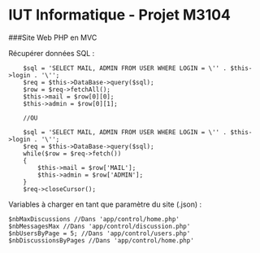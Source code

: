 # IUT Informatique - Projet M3104
###Site Web PHP en MVC

Récupérer données SQL :

        $sql = 'SELECT MAIL, ADMIN FROM USER WHERE LOGIN = \'' . $this->login . '\'';
        $req = $this->DataBase->query($sql);
        $row = $req->fetchAll();
        $this->mail = $row[0][0];
        $this->admin = $row[0][1];
        
        //OU
        
        $sql = 'SELECT MAIL, ADMIN FROM USER WHERE LOGIN = \'' . $this->login . '\'';
        $req = $this->DataBase->query($sql);        
        while($row = $req->fetch())
        {
            $this->mail = $row['MAIL'];
            $this->admin = $row['ADMIN'];
        }
        $req->closeCursor();
Variables à charger en tant que paramètre du site (.json) :

    $nbMaxDiscussions //Dans 'app/control/home.php'
    $nbMessagesMax //Dans 'app/control/discussion.php'
    $nbUsersByPage = 5; //Dans 'app/control/users.php'
    $nbDiscussionsByPages //Dans 'app/control/home.php'
